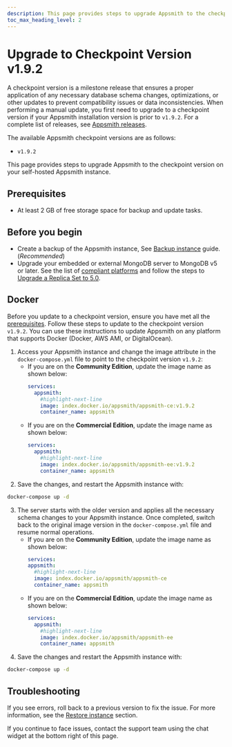 ```yaml
---
description: This page provides steps to upgrade Appsmith to the checkpoint version on your self-hosted Appsmith instance.
toc_max_heading_level: 2
---
```


# Upgrade to Checkpoint Version v1.9.2

A checkpoint version is a milestone release that ensures a proper application of any necessary database schema changes, optimizations, or other updates to prevent compatibility issues or data inconsistencies. When performing a manual update, you first need to upgrade to a checkpoint version if your Appsmith installation version is prior to `v1.9.2`. For a complete list of releases, see [Appsmith releases](https://github.com/appsmithorg/appsmith/releases).

The available Appsmith checkpoint versions are as follows:

  * `v1.9.2`
  
This page provides steps to upgrade Appsmith to the checkpoint version on your self-hosted Appsmith instance.

## Prerequisites

* At least 2 GB of free storage space for backup and update tasks.

## Before you begin

* Create a backup of the Appsmith instance, See [Backup instance](/getting-started/setup/instance-management/appsmithctl/#backup-instance) guide. (_Recommended_)
* Upgrade your embedded or external MongoDB server to MongoDB v5 or later. See the list of [compliant platforms](https://www.mongodb.com/docs/manual/administration/production-notes/#platform-support) and follow the steps to [Upgrade a Replica Set to 5.0](https://www.mongodb.com/docs/manual/release-notes/5.0-upgrade-replica-set/).

## Docker
Before you update to a checkpoint version, ensure you have met all the [prerequisites](#prerequisites). Follow these steps to update to the checkpoint version `v1.9.2`. You can use these instructions to update Appsmith on any platform that supports Docker (Docker, AWS AMI, or DigitalOcean).

1. Access your Appsmith instance and change the image attribute in the `docker-compose.yml` file to point to the checkpoint version `v1.9.2`:
    * If you are on the **Community Edition**, update the image name as shown below:
        ```yaml
        services:
          appsmith:
            #highlight-next-line
            image: index.docker.io/appsmith/appsmith-ce:v1.9.2
            container_name: appsmith
        ```
    * If you are on the **Commercial Edition**, update the image name as shown below:
        ```yaml
        services:
          appsmith:
            #highlight-next-line
            image: index.docker.io/appsmith/appsmith-ee:v1.9.2
            container_name: appsmith
        ```
2. Save the changes, and restart the Appsmith instance with:
  ```bash
  docker-compose up -d
  ```
3. The server starts with the older version and applies all the necessary schema changes to your Appsmith instance. Once completed, switch back to the original image version in the `docker-compose.yml` file and resume normal operations.
    * If you are on the **Community Edition**, update the image name as shown below:
        ```yaml
        services:
        appsmith:
          #highlight-next-line
          image: index.docker.io/appsmith/appsmith-ce
          container_name: appsmith
        ```
    * If you are on the **Commercial Edition**, update the image name as shown below:
        ```yaml
        services:
          appsmith:
            #highlight-next-line
            image: index.docker.io/appsmith/appsmith-ee
            container_name: appsmith
        ```
4. Save the changes and restart the Appsmith instance with: 
  ```bash
  docker-compose up -d
  ```

## Troubleshooting

If you see errors, roll back to a previous version to fix the issue. For more information, see the [Restore instance](/getting-started/setup/instance-management/appsmithctl#restore-instance) section. 

If you continue to face issues, contact the support team using the chat widget at the bottom right of this page.